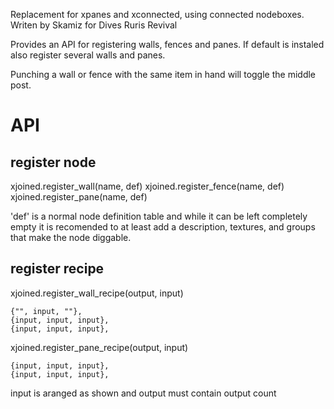 Replacement for xpanes and xconnected, using connected nodeboxes.
Writen by Skamiz for Dives Ruris Revival

Provides an API for registering walls, fences and panes.
If default is instaled also register several walls and panes.

Punching a wall or fence with the same item in hand will toggle the middle post.

# API

## register node

xjoined.register_wall(name, def)
xjoined.register_fence(name, def)
xjoined.register_pane(name, def)

'def' is a normal node definition table and while it can be left completely empty
it is recomended to at least add a description, textures, and groups that make
the node diggable.

## register recipe

xjoined.register_wall_recipe(output, input)

	{"", input, ""},
	{input, input, input},
	{input, input, input},

xjoined.register_pane_recipe(output, input)

	{input, input, input},
	{input, input, input},

input is aranged as shown and output must contain output count
